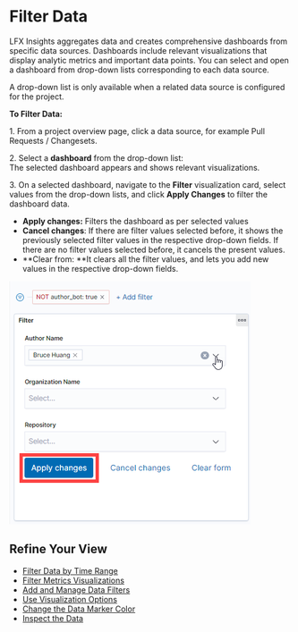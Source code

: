 # Filter Data

LFX Insights aggregates data and creates comprehensive dashboards from specific data sources. Dashboards include relevant visualizations that display analytic metrics and important data points. You can select and open a dashboard from drop-down lists corresponding to each data source.

A drop-down list is only available when a related data source is configured for the project.

**To Filter Data:**

1\. From a project overview page, click a data source, for example Pull Requests / Changesets.

2\. Select a **dashboard** from the drop-down list:\
The selected dashboard appears and shows relevant visualizations.

3\. On a selected dashboard, navigate to the **Filter** visualization card, select values from the drop-down lists, and click **Apply Changes** to filter the dashboard data.

* **Apply changes:** Filters the dashboard as per selected values
* **Cancel changes**: If there are filter values selected before, it shows the previously selected filter values in the respective drop-down fields. If there are no filter values selected before, it cancels the present values.
* **Clear from: **It clears all the filter values, and lets you add new values in the respective drop-down fields.

![](<../../.gitbook/assets/filter data.png>)

## Refine Your View <a href="viewdashboardanalytics-refineyourview" id="viewdashboardanalytics-refineyourview"></a>

* [Filter Data by Time Range](filter-data-by-time-range.md)
* [Filter Metrics Visualizations](filter-metrics-visualizations.md)
* [Add and Manage Data Filters](add-and-manage-data-filters.md)
* [Use Visualization Options](use-visualization-options.md)
* [Change the Data Marker Color](change-the-data-marker-color.md)
* [Inspect the Data](inspect-the-data.md)
